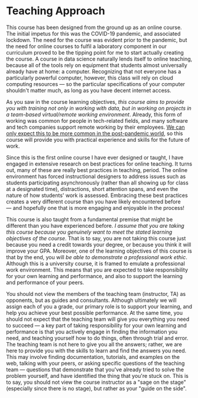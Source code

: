 # Teaching Approach

This course has been designed from the ground up as an online course. The initial impetus for this was the COVID-19 pandemic, and associated lockdown. The need for the course was evident prior to the pandemic, but the need for online courses to fulfil a laboratory component in our curriculum proved to be the tipping point for me to start actually creating the course. A course in data science naturally lends itself to online teaching, because all of the tools rely on equipment that students almost universally already have at home: a computer. Recognizing that not everyone has a particularly powerful computer, however, this class will rely on cloud computing resources — so the particular specifications of your computer shouldn't matter much, as long as you have decent internet access.

As you saw in the course learning objectives, *this course aims to provide you with training not only in working with data, but in working on projects in a team-based virtual/remote working environment*. Already, this form of working was common for people in tech-related fields, and many software and tech companies support remote working by their employees. [We can only expect this to be more common in the post-pandemic world](https://www.cbc.ca/news/business/twitter-work-from-home-permanent-1.5567514), so this course will provide you with practical experience and skills for the future of work.

Since this is the first online course I have ever designed or taught, I have engaged in extensive research on best practices for online teaching. It turns out, many of these are really best practices in teaching, period. The online environment has forced instructional designers to address issues such as students participating asynchronously (rather than all showing up for class at a designated time), distractions, short attention spans, and even the nature of how students' work is assessed. Embracing these best practices creates a very different course than you have likely encountered before — and hopefully one that is more engaging and enjoyable in the process!

This course is also taught from a fundamental premise that might be different than you have experienced before. *I assume that you are taking this course because you genuinely want to meet the stated learning objectives of the course*. That is to say, you are not taking this course just because you need a credit towards your degree, or because you think it will improve your GPA. Moreover, one of the learning objectives of this course is that by the end, you will *be able to demonstrate a professional work ethic*. Although this is a university course, it is framed to emulate a professional work environment. This means that you are expected to take responsibility for your own learning and performance, and also to support the learning and performance of your peers.

You should not view the members of the teaching team (instructor, TA) as opponents, but as guides and consultants. Although ultimately we will assign each of you a grade, our primary role is to support your learning, and help you achieve your best possible performance. At the same time, you should not expect that the teaching team will give you everything you need to succeed — a key part of taking responsibility for your own learning and performance is that you actively engage in finding the information you need, and teaching yourself how to do things, often through trial and error. The teaching team is not here to give you all the answers; rather, we are here to provide you with the skills to learn and find the answers you need. This may involve finding documentation, tutorials, and examples on the web, talking with your peers, or asking specific questions of the teaching team — questions that demonstrate that you've already tried to solve the problem yourself, and have identified the thing that you're stuck on. This is to say, you should not view the course instructor as a "sage on the stage" (especially since there is no stage), but rather as your "guide on the side".
